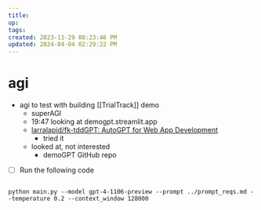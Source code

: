 ```yaml
---
title:
up: 
tags: 
created: 2023-11-29 08:23:46 PM
updated: 2024-04-04 02:29:22 PM
---
```

# agi
* agi to test with building [[TrialTrack]] demo 
	- superAGI
	- 19:47 looking at demogpt.streamlit.app
	- [larralapid/fk-tddGPT: AutoGPT for Web App Development](https://github.com/larralapid/fk-tddGPT)
		- tried it 
	- looked at, not interested 
		- demoGPT GitHub repo



* [ ] Run the following code 
```

python main.py --model gpt-4-1106-preview --prompt ../prompt_reqs.md --temperature 0.2 --context_window 128000
```